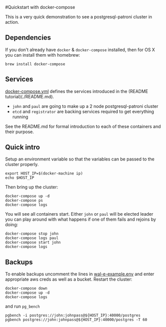 #Quickstart with docker-compose

This is a very quick demonstration to see a postgresql-patroni cluster in action.

## Dependencies

If you don't already have `docker` & `docker-compose` installed, then for OS X you can install them with homebrew:

```
brew install docker-compose
```

## Services

[docker-compose.yml](./docker-compose.yml) defines the services introduced in the (README tutorial)(./README.md).

* `john` and `paul` are going to make up a 2 node postgresql-patroni cluster
* `etcd` and `registrator` are backing services required to get everything running

See the README.md for formal introduction to each of these containers and their purpose.

## Quick intro

Setup an environment variable so that the variables can be passed to the cluster properly.

```
export HOST_IP=$(docker-machine ip)
echo $HOST_IP
```

Then bring up the cluster:

```
docker-compose up -d
docker-compose ps
docker-compose logs
```

You will see all containers start. Either `john` or `paul` will be elected leader you can play around with what happens if one of them fails and rejoins by doing:

```
docker-compose stop john
docker-compose logs paul
docker-compose start john
docker-compose logs
```

## Backups

To enable backups uncomment the lines in [wal-e-example.env](./wal-e-example.env) and enter appropriate aws creds as well as a bucket. Restart the cluster:

```
docker-compose down
docker-compose up -d
docker-compose logs
```

and run `pg_bench`
```
pgbench -i postgres://john:johnpass@${HOST_IP}:40000/postgres
pgbench postgres://john:johnpass@${HOST_IP}:40000/postgres -T 60
```
